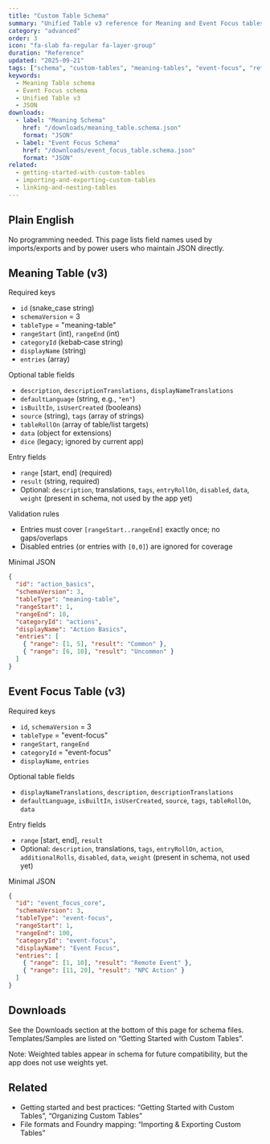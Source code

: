 ```yaml
---
title: "Custom Table Schema"
summary: "Unified Table v3 reference for Meaning and Event Focus tables, with minimal examples and downloads."
category: "advanced"
order: 3
icon: "fa-slab fa-regular fa-layer-group"
duration: "Reference"
updated: "2025-09-21"
tags: ["schema", "custom-tables", "meaning-tables", "event-focus", "reference"]
keywords:
  - Meaning Table schema
  - Event Focus schema
  - Unified Table v3
  - JSON
downloads:
  - label: "Meaning Schema"
    href: "/downloads/meaning_table.schema.json"
    format: "JSON"
  - label: "Event Focus Schema"
    href: "/downloads/event_focus_table.schema.json"
    format: "JSON"
related:
  - getting-started-with-custom-tables
  - importing-and-exporting-custom-tables
  - linking-and-nesting-tables
---
```


## Plain English

No programming needed. This page lists field names used by imports/exports and by power users who maintain JSON directly.

## Meaning Table (v3)

Required keys
- `id` (snake_case string)
- `schemaVersion` = 3
- `tableType` = "meaning-table"
- `rangeStart` (int), `rangeEnd` (int)
- `categoryId` (kebab‑case string)
- `displayName` (string)
- `entries` (array)

Optional table fields
- `description`, `descriptionTranslations`, `displayNameTranslations`
- `defaultLanguage` (string, e.g., `"en"`)
- `isBuiltIn`, `isUserCreated` (booleans)
- `source` (string), `tags` (array of strings)
- `tableRollOn` (array of table/list targets)
- `data` (object for extensions)
- `dice` (legacy; ignored by current app)

Entry fields
- `range` [start, end] (required)
- `result` (string, required)
- Optional: `description`, translations, `tags`, `entryRollOn`, `disabled`, `data`, `weight` (present in schema, not used by the app yet)

Validation rules
- Entries must cover `[rangeStart..rangeEnd]` exactly once; no gaps/overlaps
- Disabled entries (or entries with `[0,0]`) are ignored for coverage

Minimal JSON
```json
{
  "id": "action_basics",
  "schemaVersion": 3,
  "tableType": "meaning-table",
  "rangeStart": 1,
  "rangeEnd": 10,
  "categoryId": "actions",
  "displayName": "Action Basics",
  "entries": [
    { "range": [1, 5], "result": "Common" },
    { "range": [6, 10], "result": "Uncommon" }
  ]
}
```

## Event Focus Table (v3)

Required keys
- `id`, `schemaVersion` = 3
- `tableType` = "event-focus"
- `rangeStart`, `rangeEnd`
- `categoryId` = "event-focus"
- `displayName`, `entries`

Optional table fields
- `displayNameTranslations`, `description`, `descriptionTranslations`
- `defaultLanguage`, `isBuiltIn`, `isUserCreated`, `source`, `tags`, `tableRollOn`, `data`

Entry fields
- `range` [start, end], `result`
- Optional: `description`, translations, `tags`, `entryRollOn`, `action`, `additionalRolls`, `disabled`, `data`, `weight` (present in schema, not used yet)

Minimal JSON
```json
{
  "id": "event_focus_core",
  "schemaVersion": 3,
  "tableType": "event-focus",
  "rangeStart": 1,
  "rangeEnd": 100,
  "categoryId": "event-focus",
  "displayName": "Event Focus",
  "entries": [
    { "range": [1, 10], "result": "Remote Event" },
    { "range": [11, 20], "result": "NPC Action" }
  ]
}
```

## Downloads

See the Downloads section at the bottom of this page for schema files. Templates/Samples are listed on “Getting Started with Custom Tables”.

Note: Weighted tables appear in schema for future compatibility, but the app does not use weights yet.

## Related

- Getting started and best practices: “Getting Started with Custom Tables”, “Organizing Custom Tables”
- File formats and Foundry mapping: “Importing & Exporting Custom Tables”
